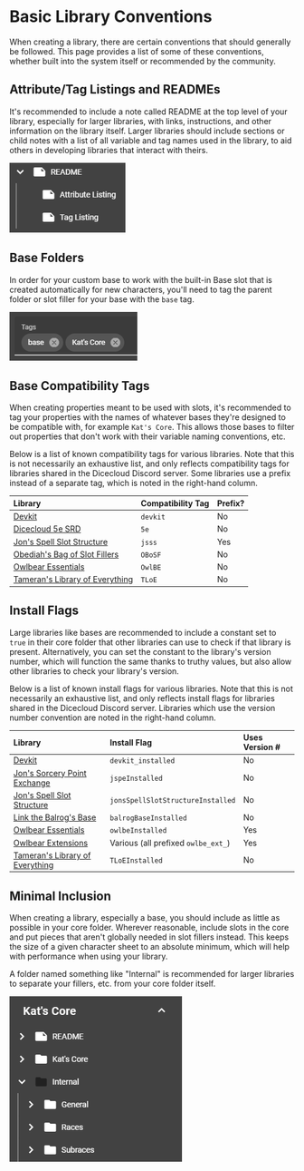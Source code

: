 # Basic Library Conventions

When creating a library, there are certain conventions that should generally be followed. This page provides a list of some of these conventions, whether built into the system itself or recommended by the community.

## Attribute/Tag Listings and READMEs

It's recommended to include a note called README at the top level of your library, especially for larger libraries, with links, instructions, and other information on the library itself. Larger libraries should include sections or child notes with a list of all variable and tag names used in the library, to aid others in developing libraries that interact with theirs.

![An example README with attached attribute and tag lists.](../.gitbook/assets/image%20%2820%29.png)

## Base Folders

In order for your custom base to work with the built-in Base slot that is created automatically for new characters, you'll need to tag the parent folder or slot filler for your base with the `base` tag.

![The tags field for the Kat&apos;s Core parent folder.](../.gitbook/assets/image%20%2823%29.png)

## Base Compatibility Tags

When creating properties meant to be used with slots, it's recommended to tag your properties with the names of whatever bases they're designed to be compatible with, for example `Kat's Core`. This allows those bases to filter out properties that don't work with their variable naming conventions, etc.

Below is a list of known compatibility tags for various libraries. Note that this is not necessarily an exhaustive list, and only reflects compatibility tags for libraries shared in the Dicecloud Discord server. Some libraries use a prefix instead of a separate tag, which is noted in the right-hand column.

| Library | Compatibility Tag | Prefix? |
| :--- | :--- | :--- |
| [Devkit](https://beta.dicecloud.com/library/zE7NkWeJ6zvFYTiie) | `devkit` | No |
| [Dicecloud 5e SRD](https://beta.dicecloud.com/library/qkv8aptJH2fCXARcJ) | `5e` | No |
| [Jon's Spell Slot Structure](https://beta.dicecloud.com/library/2wuq3G9FM9bJ4sdsu) | `jsss` | Yes |
| [Obediah's Bag of Slot Fillers](https://beta.dicecloud.com/library/8weFtT657czESN8bc) | `OBoSF` | No |
| [Owlbear Essentials](https://beta.dicecloud.com/library/cBiPuuN2wbrBp2tbg) | `OwlBE` | No |
| [Tameran's Library of Everything](https://beta.dicecloud.com/library/hYPp44b6DvkgZkL2o) | `TLoE` | No |

## Install Flags

Large libraries like bases are recommended to include a constant set to `true` in their core folder that other libraries can use to check if that library is present. Alternatively, you can set the constant to the library's version number, which will function the same thanks to truthy values, but also allow other libraries to check your library's version.

Below is a list of known install flags for various libraries. Note that this is not necessarily an exhaustive list, and only reflects install flags for libraries shared in the Dicecloud Discord server. Libraries which use the version number convention are noted in the right-hand column.

| Library | Install Flag | Uses Version \# |
| :--- | :--- | :--- |
| [Devkit](https://beta.dicecloud.com/library/zE7NkWeJ6zvFYTiie) | `devkit_installed` | No |
| [Jon's Sorcery Point Exchange](https://beta.dicecloud.com/library/pnWpT9E76DejeCLxc) | `jspeInstalled` | No |
| [Jon's Spell Slot Structure](https://beta.dicecloud.com/library/2wuq3G9FM9bJ4sdsu) | `jonsSpellSlotStructureInstalled` | No |
| [Link the Balrog's Base](https://beta.dicecloud.com/library/NMgBJwmFKjkxvM8HW) | `balrogBaseInstalled` | No |
| [Owlbear Essentials](https://beta.dicecloud.com/library/cBiPuuN2wbrBp2tbg) | `owlbeInstalled` | Yes |
| [Owlbear Extensions](https://beta.dicecloud.com/library/mZjyNMxYNNaHRgpA2) | Various \(all prefixed `owlbe_ext_`\) | Yes |
| [Tameran's Library of Everything](https://beta.dicecloud.com/library/hYPp44b6DvkgZkL2o) | `TLoEInstalled` | No |

## Minimal Inclusion

When creating a library, especially a base, you should include as little as possible in your core folder. Wherever reasonable, include slots in the core and put pieces that aren't globally needed in slot fillers instead. This keeps the size of a given character sheet to an absolute minimum, which will help with performance when using your library.

A folder named something like "Internal" is recommended for larger libraries to separate your fillers, etc. from your core folder itself.

![An example Internal folder from Kat&apos;s Core, with subfolders for different types of fillers.](../.gitbook/assets/image%20%2824%29.png)

